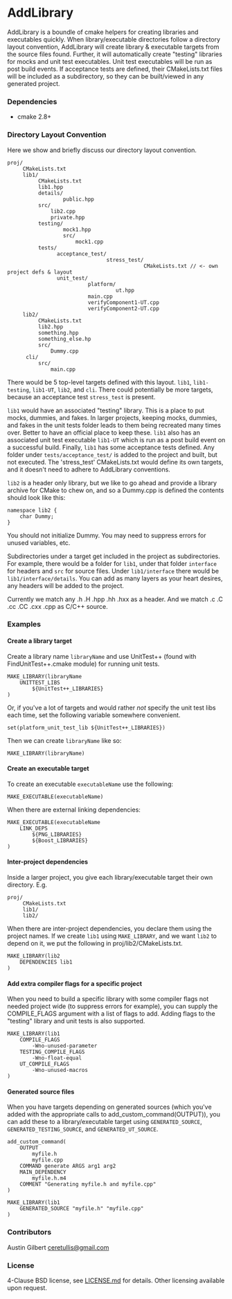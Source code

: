 # AddLibrary 

AddLibrary is a boundle of cmake helpers for creating libraries and executables quickly. When library/executable directories follow a directory layout convention, AddLibrary will create library & executable targets from the source files found. Further, it will automatically create "testing" libraries for mocks and unit test executables. Unit test executables will be run as post build events. If acceptance tests are defined, their CMakeLists.txt files will be included as a subdirectory, so they can be built/viewed in any generated project. 

### Dependencies 

- cmake 2.8+ 

### Directory Layout Convention 

Here we show and briefly discuss our directory layout convention.

    proj/
         CMakeLists.txt 
         lib1/
              CMakeLists.txt
              lib1.hpp
              details/
                      public.hpp
              src/
                  lib2.cpp
                  private.hpp
              testing/
                      mock1.hpp
                      src/
                          mock1.cpp
              tests/
                    acceptance_test/
                                    stress_test/
                                                CMakeLists.txt // <- own project defs & layout
                    unit_test/
                              platform/
                                       ut.hpp
                              main.cpp
                              verifyComponent1-UT.cpp
                              verifyComponent2-UT.cpp
         lib2/ 
              CMakeLists.txt
              lib2.hpp
              something.hpp
              something_else.hp
              src/
                  Dummy.cpp
          cli/
              src/
                  main.cpp

There would be 5 top-level targets defined with this layout. `lib1`, `lib1-testing`, `lib1-UT`, `lib2`, and `cli`. There could potentially be more targets, because an acceptance test `stress_test` is present. 

`lib1` would have an associated "testing" library. This is a place to put mocks, dummies, and fakes. In larger projects, keeping mocks, dummies, and fakes in the unit tests folder leads to them being recreated many times over. Better to have an official place to keep these. `lib1` also has an associated unit test executable `lib1-UT` which is run as a post build event on a successful build. Finally, `lib1` has some acceptance tests defined. Any folder under `tests/acceptance_test/` is added to the project and built, but not executed. The 'stress_test' CMakeLists.txt would define its own targets, and it doesn't need to adhere to AddLibrary conventions. 

`lib2` is a header only library, but we like to go ahead and provide a library archive for CMake to chew on, and so a Dummy.cpp is defined the contents should look like this: 

    namespace lib2 {
    	char Dummy;
    }

You should not initialize Dummy. You may need to suppress errors for unused variables, etc. 

Subdirectories under a target get included in the project as subdirectories. For example, there would be a folder for `lib1`, under that folder `interface` for headers and `src` for source files. Under `lib1/interface` there would be `lib1/interface/details`. You can add as many layers as your heart desires, any headers will be added to the project. 

Currently we match any .h .H .hpp .hh .hxx as a header. And we match .c .C .cc .CC .cxx .cpp as C/C++ source. 

### Examples

#### Create a library target

Create a library name `libraryName` and use UnitTest++ (found with FindUnitTest++.cmake module) for running unit tests. 

    MAKE_LIBRARY(libraryName 
    	UNITTEST_LIBS 
    		${UnitTest++_LIBRARIES}
    ) 

Or, if you've a lot of targets and would rather _not_ specify the unit test libs each time, set the following variable somewhere convenient.

    set(platform_unit_test_lib ${UnitTest++_LIBRARIES})

Then we can create `libraryName` like so:

    MAKE_LIBRARY(libraryName)


#### Create an executable target

To create an executable `executableName` use the following: 

    MAKE_EXECUTABLE(executableName)

When there are external linking dependencies: 

    MAKE_EXECUTABLE(executableName
    	LINK_DEPS
    		${PNG_LIBRARIES}
    		${Boost_LIBRARIES}
    )

#### Inter-project dependencies 

Inside a larger project, you give each library/executable target their own directory. E.g. 

    proj/
         CMakeLists.txt 
         lib1/
         lib2/ 

When there are inter-project dependencies, you declare them using the project names. If we create `lib1` using `MAKE_LIBRARY`, and we want `lib2` to depend on it, we put the following in proj/lib2/CMakeLists.txt.

    MAKE_LIBRARY(lib2 
    	DEPENDENCIES lib1
    )

#### Add extra compiler flags for a specific project

When you need to build a specific library with some compiler flags not needed project wide (to suppress errors for example), you can supply the COMPILE_FLAGS argument with a list of flags to add. Adding flags to the "testing" library and unit tests is also supported. 

    MAKE_LIBRARY(lib1
    	COMPILE_FLAGS
    		-Wno-unused-parameter
    	TESTING_COMPILE_FLAGS
    		-Wno-float-equal
    	UT_COMPILE_FLAGS
    		-Wno-unused-macros
    )

#### Generated source files

When you have targets depending on generated sources (which you've added with the appropriate calls to add_custom_command(OUTPUT)), you can add these to a library/executable target using `GENERATED_SOURCE`, `GENERATED_TESTING_SOURCE`, and `GENERATED_UT_SOURCE`.

	add_custom_command(
		OUTPUT 
			myfile.h 
			myfile.cpp
		COMMAND generate ARGS arg1 arg2
		MAIN_DEPENDENCY 
			myfile.h.m4
		COMMENT "Generating myfile.h and myfile.cpp"
	)

    MAKE_LIBRARY(lib1
    	GENERATED_SOURCE "myfile.h" "myfile.cpp"
    )

### Contributors 

Austin Gilbert <ceretullis@gmail.com>

### License

4-Clause BSD license, see [LICENSE.md](LICENSE.md) for details. Other licensing available upon request. 
